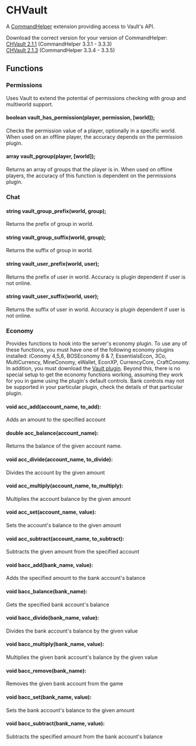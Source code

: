 # CHVault
A [CommandHelper](https://github.com/sk89q/CommandHelper) extension providing access to Vault's API.

Download the correct version for your version of CommandHelper:
<br>[CHVault 2.1.1](https://letsbuild.net/jenkins/job/CHVault/1/) (CommandHelper 3.3.1 - 3.3.3)
<br>[CHVault 2.1.3](https://letsbuild.net/jenkins/job/CHVault/lastSuccessfulBuild/) (CommandHelper 3.3.4 - 3.3.5)

## Functions
### Permissions
Uses Vault to extend the potential of permissions checking with group and multiworld support.

#### boolean vault_has_permission(player, permission, [world]);
Checks the permission value of a player, optionally in a specific world.
When used on an offline player, the accuracy depends on the permission plugin.

#### array vault_pgroup(player, [world]);
Returns an array of groups that the player is in. When used on offline players,
the accuracy of this function is dependent on the permissions plugin.

### Chat

#### string vault_group_prefix(world, group);
Returns the prefix of group in world.

#### string vault_group_suffix(world, group);
Returns the suffix of group in world.

#### string vault_user_prefix(world, user);
Returns the prefix of user in world. Accuracy is plugin dependent if user is not online.

#### string vault_user_suffix(world, user);
Returns the suffix of user in world. Accuracy is plugin dependent if user is not online.

### Economy
Provides functions to hook into the server's economy plugin. To use any of these functions,
you must have one of the following economy plugins installed: iConomy 4,5,6, BOSEconomy 6 & 7, EssentialsEcon,
3Co, MultiCurrency, MineConomy, eWallet, EconXP, CurrencyCore, CraftConomy. In addition, you must download the
[Vault plugin](http://dev.bukkit.org/server-mods/vault/). Beyond this, there is no special setup to get the
economy functions working, assuming they work for you in game using the plugin's default controls.
Bank controls may not be supported in your particular plugin, check the details of that particular plugin.

#### void acc\_add(account\_name, to\_add):
Adds an amount to the specified account

#### double acc\_balance(account\_name):
Returns the balance of the given account name.

#### void acc\_divide(account\_name, to\_divide):
Divides the account by the given amount

#### void acc\_multiply(account\_name, to\_multiply):
Multiplies the account balance by the given amount

#### void acc\_set(account\_name, value):
Sets the account's balance to the given amount

#### void acc\_subtract(account\_name, to\_subtract):
Subtracts the given amount from the specified account

#### void bacc\_add(bank\_name, value):
Adds the specified amount to the bank account's balance

#### void bacc\_balance(bank\_name):
Gets the specified bank account's balance

#### void bacc\_divide(bank\_name, value):
Divides the bank account's balance by the given value

#### void bacc\_multiply(bank\_name, value):
Multiplies the given bank account's balance by the given value

#### void bacc\_remove(bank\_name):
Removes the given bank account from the game

#### void bacc\_set(bank\_name, value):
Sets the bank account's balance to the given amount

#### void bacc\_subtract(bank\_name, value):
Subtracts the specified amount from the bank account's balance

